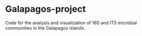 # Galapagos-project
Code for the analysis and visualization of 16S and ITS microbial communities in the Galapagos islands. 
